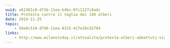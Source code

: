 ```yaml
---
uuid: a61381c0-d73b-11ea-b4bc-0fc1127c8adc
title: Protesta contro il taglio dei 140 alberi
date: 2019-11-25
topic:
    - 56e8c510-d7d6-11ea-8315-417e20cd1794
links:
    - http://www.milanotoday.it/attualita/protesta-alberi-abbattuti-via-bassini.html
---
```

